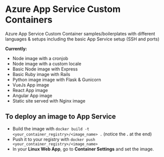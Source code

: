# Azure App Service Custom Containers
Azure App Service Custom Container samples/boilerplates with different languages &amp; setups including the basic App Service setup (SSH and ports)

**Currently:**

* Node image with a cronjob
* Node image with a custom locale
* Basic Node image with Express
* Basic Ruby image with Rails
* Python image image with Flask & Gunicorn
* VueJs App image
* React App image
* Angular App image
* Static site served with Nginx image

## To deploy an image to App Service
* Build the image with `docker build -t <your_container_registry>/<image_name> .` (notice the **.** at the end)
* Push it to your registry with `docker push <your_container_registry>/<image_name>`
* In your **Linux Web App**, go to **Container Settings** and set the image.

